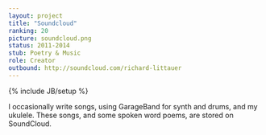 ```yaml
---
layout: project
title: "Soundcloud"
ranking: 20
picture: soundcloud.png
status: 2011-2014
stub: Poetry & Music
role: Creator
outbound: http://soundcloud.com/richard-littauer
---
```

{% include JB/setup %}

I occasionally write songs, using GarageBand for synth and drums, and my ukulele. These songs, and some spoken word poems, are stored on SoundCloud.